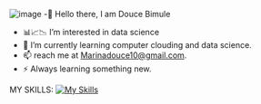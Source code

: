 ![image](https://github.com/user-attachments/assets/1fb5ae27-bafe-45eb-9411-01da38dfa4a2)
-👋 Hello there, I am  Douce Bimule
- 📊📈📉 I’m interested in data science
- 🌱 I’m currently learning computer clouding and data science.
- 📫 reach me at Marinadouce10@gmail.com.
- ⚡ Always learning something new.

  
MY SKILLS:
  [![My Skills](https://skillicons.dev/icons?i=anaconda,aws,mysql,python)](https://skillicons.dev)
  

<!---
DouceBimule/DouceBimule is a ✨ special ✨ repository because its `README.md` (this file) appears on your GitHub profile.
You can click the Preview link to take a look at your changes.
--->

